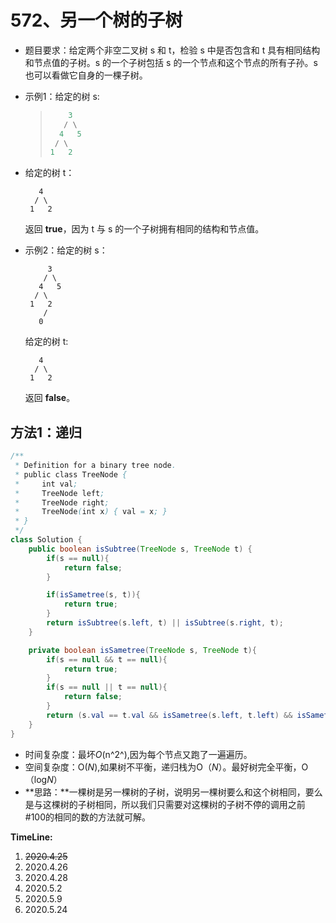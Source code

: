 # 572、另一个树的子树

- 题目要求：给定两个非空二叉树 s 和 t，检验 s 中是否包含和 t 具有相同结构和节点值的子树。s 的一个子树包括 s 的一个节点和这个节点的所有子孙。s 也可以看做它自身的一棵子树。

- 示例1：给定的树 s:

  >```java
  >     3
  >    / \
  >   4   5
  >  / \
  > 1   2
  >```

- 给定的树 t：

  ```
     4 
    / \
   1   2
  ```

  返回 **true**，因为 t 与 s 的一个子树拥有相同的结构和节点值。

- 示例2：给定的树 s：

  ```
       3
      / \
     4   5
    / \
   1   2
      /
     0
  ```

  给定的树 t:

  ```
     4
    / \
   1   2
  ```

  返回 **false**。

## 方法1：递归

```java
/**
 * Definition for a binary tree node.
 * public class TreeNode {
 *     int val;
 *     TreeNode left;
 *     TreeNode right;
 *     TreeNode(int x) { val = x; }
 * }
 */
class Solution {
    public boolean isSubtree(TreeNode s, TreeNode t) {
        if(s == null){
            return false;
        }

        if(isSametree(s, t)){
            return true;
        }
        return isSubtree(s.left, t) || isSubtree(s.right, t);
    }

    private boolean isSametree(TreeNode s, TreeNode t){
        if(s == null && t == null){
            return true;
        }
        if(s == null || t == null){
            return false;
        }
        return (s.val == t.val && isSametree(s.left, t.left) && isSametree(s.right, t.right));
    }
}
```

- 时间复杂度：最坏*O*(n^2^),因为每个节点又跑了一遍遍历。
- 空间复杂度：O(*N*),如果树不平衡，递归栈为O（*N*）。最好树完全平衡，O（log*N*）
- **思路：**一棵树是另一棵树的子树，说明另一棵树要么和这个树相同，要么是与这棵树的子树相同，所以我们只需要对这棵树的子树不停的调用之前#100的相同的数的方法就可解。





**TimeLine:**

1. ~~2020.4.25~~
2. 2020.4.26
3. 2020.4.28
4. 2020.5.2
5. 2020.5.9
6. 2020.5.24
